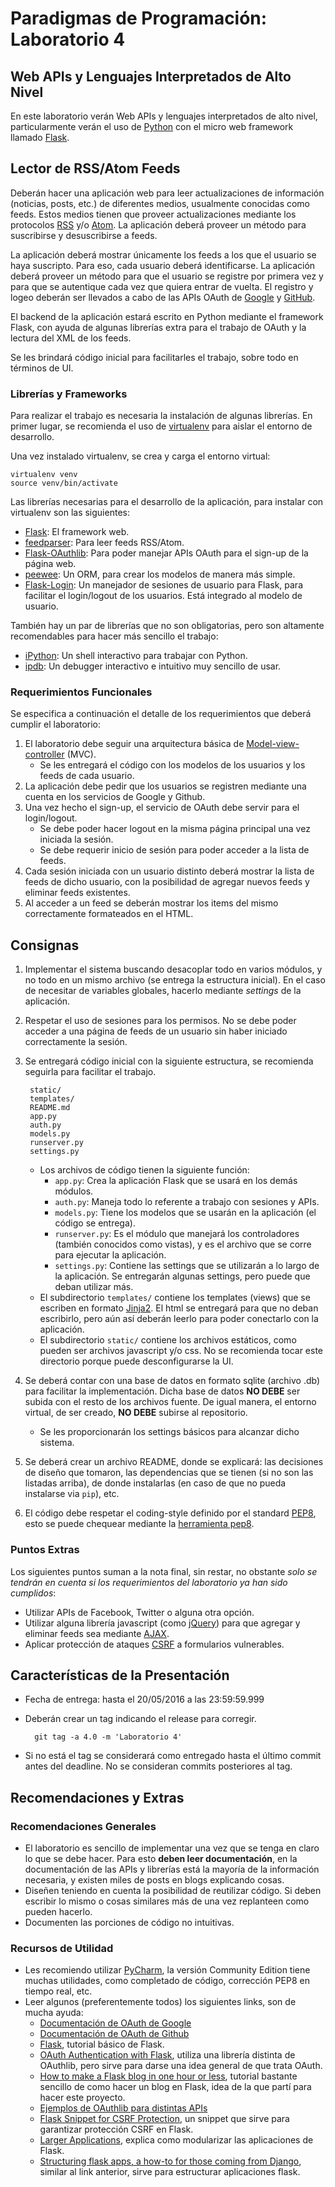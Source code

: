 # Paradigmas de Programación: Laboratorio 4

## Web APIs y Lenguajes Interpretados de Alto Nivel

En este laboratorio verán Web APIs y lenguajes interpretados de alto nivel,
particularmente verán el uso de [Python](https://www.python.org/) con el micro
web framework llamado [Flask](http://flask.pocoo.org/). 

## Lector de RSS/Atom Feeds

Deberán hacer una aplicación web para leer actualizaciones de información
(noticias, posts, etc.) de diferentes medios, usualmente conocidas como feeds.
Estos medios tienen que proveer actualizaciones mediante los protocolos
[RSS](https://en.wikipedia.org/wiki/RSS) y/o
[Atom](https://en.wikipedia.org/wiki/Atom_(standard)). La aplicación deberá
proveer un método para suscribirse y desuscribirse a feeds. 

La aplicación deberá mostrar únicamente los feeds a los que el usuario se haya
suscripto. Para eso, cada usuario deberá identificarse. La aplicación deberá
proveer un método para que el usuario se registre por primera vez y para que se
autentique cada vez que quiera entrar de vuelta. El registro y logeo deberán
ser llevados a cabo de las APIs OAuth de
[Google](https://developers.google.com/identity/protocols/OpenIDConnect#setredirecturi) y
[GitHub](https://developer.github.com/v3/oauth/).

El backend de la aplicación estará escrito en Python mediante el framework
Flask, con ayuda de algunas librerías extra para el trabajo de OAuth y la
lectura del XML de los feeds.

Se les brindará código inicial para facilitarles el trabajo, sobre todo en
términos de UI.

### Librerías y Frameworks

Para realizar el trabajo es necesaria la instalación de algunas librerías. En
primer lugar, se recomienda el uso de
[virtualenv](https://virtualenv.pypa.io/en/latest/) para aislar el entorno de
desarrollo.

Una vez instalado virtualenv, se crea y carga el entorno virtual:

    virtualenv venv
    source venv/bin/activate

Las librerías necesarias para el desarrollo de la aplicación, para instalar con
virtualenv son las siguientes:

* [Flask](http://flask.pocoo.org/): El framework web.
* [feedparser](https://pythonhosted.org/feedparser/): Para leer feeds RSS/Atom.
* [Flask-OAuthlib](https://flask-oauthlib.readthedocs.io/en/latest/): Para
  poder manejar APIs OAuth para el sign-up de la página web.
* [peewee](http://docs.peewee-orm.com/en/latest/): Un ORM, para crear los
  modelos de manera más simple.
* [Flask-Login](https://flask-login.readthedocs.org/en/latest/): Un manejador
  de sesiones de usuario para Flask, para facilitar el login/logout de los
  usuarios. Está integrado al modelo de usuario.

También hay un par de librerías que no son obligatorias, pero son altamente
recomendables para hacer más sencillo el trabajo:

* [iPython](https://ipython.org/): Un shell interactivo para trabajar con Python.
* [ipdb](https://pypi.python.org/pypi/ipdb): Un debugger interactivo e
  intuitivo muy sencillo de usar.

### Requerimientos Funcionales

Se especifica a continuación el detalle de los requerimientos que deberá
cumplir el laboratorio:

1. El laboratorio debe seguir una arquitectura básica de
   [Model-view-controller](https://en.wikipedia.org/wiki/Model%E2%80%93view%E2%80%93controller)
   (MVC). 
    * Se les entregará el código con los modelos de los usuarios y los feeds de
      cada usuario.
2. La aplicación debe pedir que los usuarios se registren mediante una cuenta
   en los servicios de Google y Github. 
3. Una vez hecho el sign-up, el servicio de OAuth debe servir para el
   login/logout. 
    * Se debe poder hacer logout en la misma página principal una vez iniciada
      la sesión. 
    * Se debe requerir inicio de sesión para poder acceder a la lista de feeds.
4. Cada sesión iniciada con un usuario distinto deberá mostrar la lista de
feeds de dicho usuario, con la posibilidad de agregar nuevos feeds y eliminar
feeds existentes.
5. Al acceder a un feed se deberán mostrar los items del mismo correctamente
formateados en el HTML.

## Consignas

1. Implementar el sistema buscando desacoplar todo en varios módulos, y no todo
   en un mismo archivo (se entrega la estructura inicial). En el caso de
   necesitar de variables globales, hacerlo mediante _settings_ de la
   aplicación.
2. Respetar el uso de sesiones para los permisos. No se debe poder acceder a
   una página de feeds de un usuario sin haber iniciado correctamente la
   sesión.
3. Se entregará código inicial con la siguiente estructura, se recomienda
   seguirla para facilitar el trabajo.

        static/
        templates/
        README.md
        app.py
        auth.py
        models.py
        runserver.py
        settings.py
    * Los archivos de código tienen la siguiente función:
        - `app.py`: Crea la aplicación Flask que se usará en los demás módulos.
        - `auth.py`: Maneja todo lo referente a trabajo con sesiones y APIs.
        - `models.py`: Tiene los modelos que se usarán en la aplicación (el
          código se entrega).
        - `runserver.py`: Es el módulo que manejará los controladores (también
          conocidos como vistas), y es el archivo que se corre para ejecutar la
          aplicación.
        - `settings.py`: Contiene las settings que se utilizarán a lo largo de la
          aplicación. Se entregarán algunas settings, pero puede que deban
          utilizar más.
    * El subdirectorio `templates/` contiene los templates (views) que se
      escriben en formato [Jinja2](http://jinja.pocoo.org/docs/dev/). El html
      se entregará para que no deban escribirlo, pero aún así deberán leerlo
      para poder conectarlo con la aplicación.
    * El subdirectorio `static/` contiene los archivos estáticos, como pueden
      ser archivos javascript y/o css. No se recomienda tocar este directorio
      porque puede desconfigurarse la UI.

4. Se deberá contar con una base de datos en formato sqlite (archivo .db) para
   facilitar la implementación. Dicha base de datos **NO DEBE** ser subida con
   el resto de los archivos fuente. De igual manera, el entorno virtual, de ser
   creado, **NO DEBE** subirse al repositorio.
   
   * Se les proporcionarán los settings básicos para alcanzar dicho sistema.

5. Se deberá crear un archivo README, donde se explicará: las decisiones de
   diseño que tomaron, las dependencias que se tienen (si no son las listadas
   arriba), de donde instalarlas (en caso de que no pueda instalarse via
   `pip`), etc. 
6. El código debe respetar el coding-style definido por el standard
   [PEP8](https://www.python.org/dev/peps/pep-0008/), esto se puede chequear
   mediante la [herramienta pep8](https://pypi.python.org/pypi/pep8).

### Puntos Extras

Los siguientes puntos suman a la nota final, sin restar, no obstante _solo se
tendrán en cuenta si los requerimientos del laboratorio ya han sido cumplidos_:

* Utilizar APIs de Facebook, Twitter o alguna otra opción.
* Utilizar alguna librería javascript (como [jQuery](https://jquery.com/)) para
  que agregar y eliminar feeds sea mediante
  [AJAX](https://en.wikipedia.org/wiki/Ajax_(programming)).
* Aplicar protección de ataques
  [CSRF](https://en.wikipedia.org/wiki/Cross-site_request_forgery) a
  formularios vulnerables.

## Características de la Presentación

* Fecha de entrega: hasta el 20/05/2016 a las 23:59:59.999
* Deberán crear un tag indicando el release para corregir.

        git tag -a 4.0 -m 'Laboratorio 4'

* Si no está el tag se considerará como entregado hasta el último commit antes
  del deadline. No se consideran commits posteriores al tag.

## Recomendaciones y Extras

### Recomendaciones Generales

* El laboratorio es sencillo de implementar una vez que se tenga en claro lo
  que se debe hacer. Para esto __deben leer documentación__, en la documentación
  de las APIs y librerías está la mayoría de la información necesaria, y
  existen miles de posts en blogs explicando cosas.
* Diseñen teniendo en cuenta la posibilidad de reutilizar código. Si deben
  escribir lo mismo o cosas similares más de una vez replanteen como pueden
  hacerlo.
* Documenten las porciones de código no intuitivas.

### Recursos de Utilidad

* Les recomiendo utilizar [PyCharm](https://www.jetbrains.com/pycharm/), la
  versión Community Edition tiene muchas utilidades, como completado de código,
  corrección PEP8 en tiempo real, etc.
* Leer algunos (preferentemente todos) los siguientes links, son de mucha
  ayuda:
    * [Documentación de OAuth de Google](https://developers.google.com/identity/protocols/OpenIDConnect#setredirecturi)
    * [Documentación de OAuth de Github](https://developer.github.com/v3/oauth/)
    * [Flask](http://flask.pocoo.org/docs/0.10/tutorial/), tutorial básico de
      Flask.
    * [OAuth Authentication with
      Flask](http://blog.miguelgrinberg.com/post/oauth-authentication-with-flask),
      utiliza una librería distinta de OAuthlib, pero sirve para darse una idea
      general de que trata OAuth.
    * [How to make a Flask blog in one hour or
      less](http://charlesleifer.com/blog/how-to-make-a-flask-blog-in-one-hour-or-less/),
      tutorial bastante sencillo de como hacer un blog en Flask, idea de la que
      partí para hacer este proyecto.
    * [Ejemplos de OAuthlib para distintas
      APIs](https://github.com/lepture/flask-oauthlib/tree/master/example)
    * [Flask Snippet for CSRF Protection](http://flask.pocoo.org/snippets/3/),
      un snippet que sirve para garantizar protección CSRF en Flask.
    * [Larger
      Applications](http://flask.pocoo.org/docs/0.10/patterns/packages/),
      explica como modularizar las aplicaciones de Flask.
    * [Structuring flask apps, a how-to for those coming from
      Django](http://charlesleifer.com/blog/structuring-flask-apps-a-how-to-for-those-coming-from-django/),
      similar al link anterior, sirve para estructurar aplicaciones flask.
